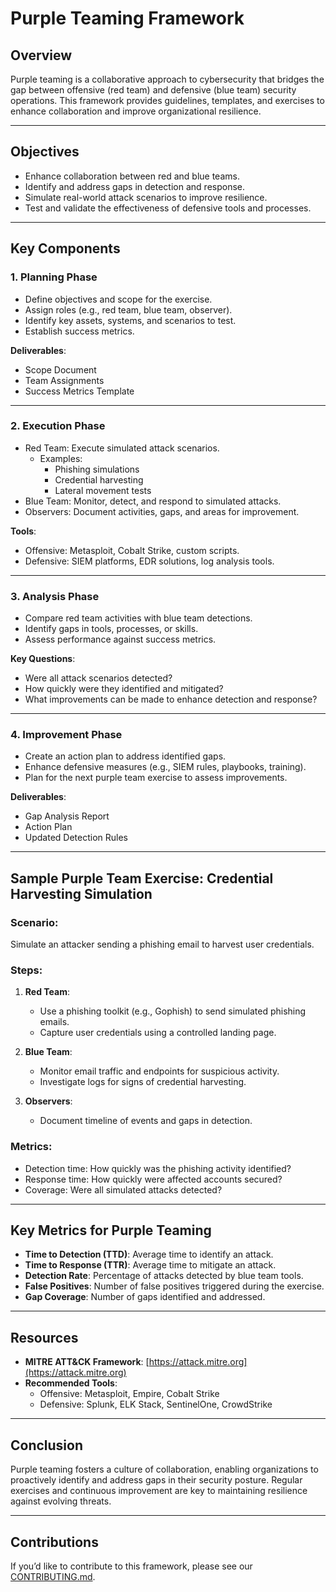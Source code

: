# Purple Teaming Framework

## Overview
Purple teaming is a collaborative approach to cybersecurity that bridges the gap between offensive (red team) and defensive (blue team) security operations. This framework provides guidelines, templates, and exercises to enhance collaboration and improve organizational resilience.

---

## Objectives
- Enhance collaboration between red and blue teams.
- Identify and address gaps in detection and response.
- Simulate real-world attack scenarios to improve resilience.
- Test and validate the effectiveness of defensive tools and processes.

---

## Key Components

### 1. **Planning Phase**
   - Define objectives and scope for the exercise.
   - Assign roles (e.g., red team, blue team, observer).
   - Identify key assets, systems, and scenarios to test.
   - Establish success metrics.

   **Deliverables**:
   - Scope Document
   - Team Assignments
   - Success Metrics Template

---

### 2. **Execution Phase**
   - Red Team: Execute simulated attack scenarios.
     - Examples:
       - Phishing simulations
       - Credential harvesting
       - Lateral movement tests
   - Blue Team: Monitor, detect, and respond to simulated attacks.
   - Observers: Document activities, gaps, and areas for improvement.

   **Tools**:
   - Offensive: Metasploit, Cobalt Strike, custom scripts.
   - Defensive: SIEM platforms, EDR solutions, log analysis tools.

---

### 3. **Analysis Phase**
   - Compare red team activities with blue team detections.
   - Identify gaps in tools, processes, or skills.
   - Assess performance against success metrics.

   **Key Questions**:
   - Were all attack scenarios detected?
   - How quickly were they identified and mitigated?
   - What improvements can be made to enhance detection and response?

---

### 4. **Improvement Phase**
   - Create an action plan to address identified gaps.
   - Enhance defensive measures (e.g., SIEM rules, playbooks, training).
   - Plan for the next purple team exercise to assess improvements.

   **Deliverables**:
   - Gap Analysis Report
   - Action Plan
   - Updated Detection Rules

---

## Sample Purple Team Exercise: Credential Harvesting Simulation

### **Scenario**:
Simulate an attacker sending a phishing email to harvest user credentials.

### **Steps**:
1. **Red Team**:
   - Use a phishing toolkit (e.g., Gophish) to send simulated phishing emails.
   - Capture user credentials using a controlled landing page.

2. **Blue Team**:
   - Monitor email traffic and endpoints for suspicious activity.
   - Investigate logs for signs of credential harvesting.

3. **Observers**:
   - Document timeline of events and gaps in detection.

### **Metrics**:
- Detection time: How quickly was the phishing activity identified?
- Response time: How quickly were affected accounts secured?
- Coverage: Were all simulated attacks detected?

---

## Key Metrics for Purple Teaming
- **Time to Detection (TTD)**: Average time to identify an attack.
- **Time to Response (TTR)**: Average time to mitigate an attack.
- **Detection Rate**: Percentage of attacks detected by blue team tools.
- **False Positives**: Number of false positives triggered during the exercise.
- **Gap Coverage**: Number of gaps identified and addressed.

---

## Resources
- **MITRE ATT&CK Framework**: [https://attack.mitre.org](https://attack.mitre.org)
- **Recommended Tools**:
  - Offensive: Metasploit, Empire, Cobalt Strike
  - Defensive: Splunk, ELK Stack, SentinelOne, CrowdStrike

---

## Conclusion
Purple teaming fosters a culture of collaboration, enabling organizations to proactively identify and address gaps in their security posture. Regular exercises and continuous improvement are key to maintaining resilience against evolving threats.

---

## Contributions
If you’d like to contribute to this framework, please see our [CONTRIBUTING.md](CONTRIBUTING.md).

